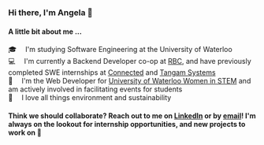 ### Hi there, I'm Angela 👋

#### A little bit about me ...

🎓 &emsp;I'm studying Software Engineering at the University of Waterloo<br>
💻 &emsp;I'm currently a Backend Developer co-op at [RBC](https://www.rbc.com/canada.html), and have previously completed SWE internships at [Connected](https://www.connected.io/) and [Tangam Systems](https://www.tangamsystems.com/)<br>
💞 &emsp;I'm the Web Developer for [University of Waterloo Women in STEM](https://uwwistem.com/) and am actively involved in facilitating events for students<br>
🌱 &emsp;I love all things environment and sustainability

#### Think we should collaborate? Reach out to me on [LinkedIn](https://www.linkedin.com/in/angela-dietz/) or by [email](mailto:acdietz@uwaterloo.ca)! I'm always on the lookout for internship opportunities, and new projects to work on 👯

<!--
**angeladietz/angeladietz** is a ✨ _special_ ✨ repository because its `README.md` (this file) appears on your GitHub profile.

Here are some ideas to get you started:

- 🔭 I’m currently working on ...
- 🌱 I’m currently learning ...
- 👯 I’m looking to collaborate on ...
- 🤔 I’m looking for help with ...
- 💬 Ask me about ...
- 📫 How to reach me: ...
- 😄 Pronouns: ...
- ⚡ Fun fact: ...
-->

